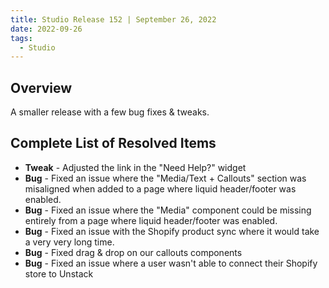 ```yaml
---
title: Studio Release 152 | September 26, 2022
date: 2022-09-26
tags:
  - Studio
---
```


## Overview

A smaller release with a few bug fixes & tweaks.

## Complete List of Resolved Items

* **Tweak** - Adjusted the link in the "Need Help?" widget
* **Bug** - Fixed an issue where the "Media/Text + Callouts" section was misaligned when added to a page where liquid
  header/footer was enabled.
* **Bug** - Fixed an issue where the "Media" component could be missing entirely from a page where liquid header/footer
  was enabled.
* **Bug** - Fixed an issue with the Shopify product sync where it would take a very very long time.
* **Bug** - Fixed drag & drop on our callouts components
* **Bug** - Fixed an issue where a user wasn't able to connect their Shopify store to Unstack

